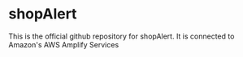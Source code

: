 # shopAlert
This is the official github repository for shopAlert. It is connected to Amazon's AWS Amplify Services
